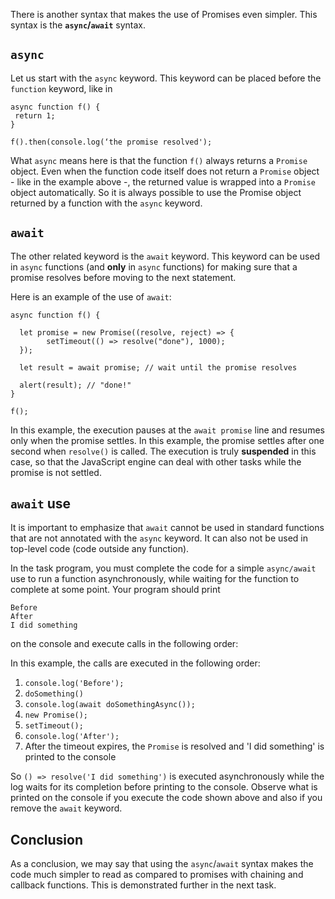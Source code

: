

There is another syntax that makes the use of Promises even simpler. This syntax
is the **`async`/`await`** syntax.

## `async`
Let us start with the `async` keyword. This keyword can be placed before
the `function` keyword, like in

```
async function f() {
 return 1;
}

f().then(console.log(‘the promise resolved');
```

What `async` means here is that the function `f()` always returns a `Promise`
object. Even when the function code itself does not return a `Promise` object -
like in the example above -, the returned value is wrapped into a `Promise`
object automatically. So it is always possible to use the Promise object
returned by a function with the `async` keyword.

## `await`
The other related keyword is the `await` keyword. This keyword can be used in
`async` functions (and **only** in `async` functions) for making sure 
that a promise resolves before moving to the next statement. 

Here is an example of the use of `await`:

```
async function f() {

  let promise = new Promise((resolve, reject) => {
        setTimeout(() => resolve("done"), 1000);
  });

  let result = await promise; // wait until the promise resolves

  alert(result); // "done!"
}

f();
```

In this example, the execution pauses at the `await promise` line and resumes
only when the promise settles. In this example, the promise settles after one
second when `resolve()` is called. The execution is truly **suspended** in this
case, so that the JavaScript engine can deal with other tasks while the
promise is not settled.

## `await` use
It is important to emphasize that `await` cannot be used in standard functions
that are not annotated with the `async` keyword. It can also not be used in
top-level code (code outside any function).

In the task program, you must complete the code for a simple `async/await`
use to run a function asynchronously, while waiting for the function to
complete at some point. Your program should print

```
Before
After
I did something
```

on the console and execute calls in the following order:

In this example, the calls are executed in the following order:

1. `console.log('Before');`
2. `doSomething()`
3. `console.log(await doSomethingAsync());`
4. `new Promise();`
5. `setTimeout();`
6. `console.log('After');`
7. After the timeout expires, the `Promise` is resolved and 'I did 
   something' is printed to the console

So `() => resolve('I did something')` is executed asynchronously while the
log waits for its completion before printing to the console. Observe what is
printed on the console if you execute the code shown above and also if you
remove the `await` keyword.

## Conclusion
As a conclusion, we may say that using the `async`/`await` syntax makes the 
code much simpler to read as compared to promises with chaining and callback 
functions. This is demonstrated further in the next task.
